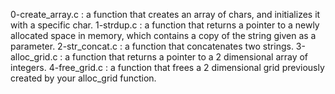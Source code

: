 0-create_array.c : a function that creates an array of chars, and initializes it with a specific char.
1-strdup.c : a function that returns a pointer to a newly allocated space in memory, which contains a copy of the string given as a parameter.
2-str_concat.c : a function that concatenates two strings.
3-alloc_grid.c :  a function that returns a pointer to a 2 dimensional array of integers.
4-free_grid.c : a function that frees a 2 dimensional grid previously created by your alloc_grid function.

